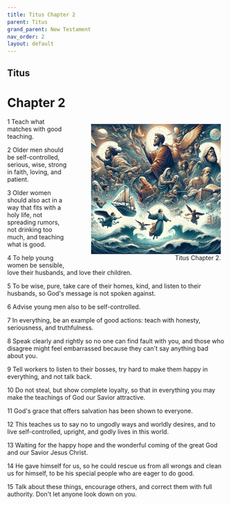```yaml
---
title: Titus Chapter 2
parent: Titus
grand_parent: New Testament
nav_order: 2
layout: default
---
```


## Titus

# Chapter 2

<figure style="float: right; margin-right: 10px;">
    <img src="/assets/Image/Titus/500/2.jpg" alt="Titus Chapter 2" style="width: 300px; height: 300px; float: right;padding-left: 10px;"/>
    <figcaption style="clear: both;text-align: right;">Titus Chapter 2.</figcaption>
</figure>
1 Teach what matches with good teaching.

2 Older men should be self-controlled, serious, wise, strong in faith, loving, and patient.

3 Older women should also act in a way that fits with a holy life, not spreading rumors, not drinking too much, and teaching what is good.

4 To help young women be sensible, love their husbands, and love their children.

5 To be wise, pure, take care of their homes, kind, and listen to their husbands, so God's message is not spoken against.

6 Advise young men also to be self-controlled.

7 In everything, be an example of good actions: teach with honesty, seriousness, and truthfulness.

8 Speak clearly and rightly so no one can find fault with you, and those who disagree might feel embarrassed because they can't say anything bad about you.

9 Tell workers to listen to their bosses, try hard to make them happy in everything, and not talk back.

10 Do not steal, but show complete loyalty, so that in everything you may make the teachings of God our Savior attractive.

11 God's grace that offers salvation has been shown to everyone.

12 This teaches us to say no to ungodly ways and worldly desires, and to live self-controlled, upright, and godly lives in this world.

13 Waiting for the happy hope and the wonderful coming of the great God and our Savior Jesus Christ.

14 He gave himself for us, so he could rescue us from all wrongs and clean us for himself, to be his special people who are eager to do good.

15 Talk about these things, encourage others, and correct them with full authority. Don't let anyone look down on you.


